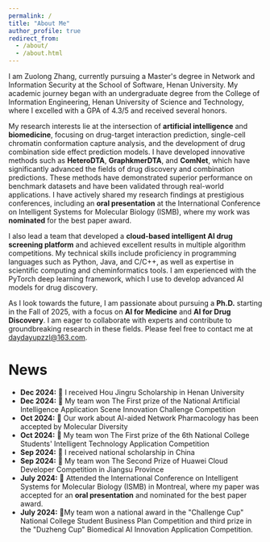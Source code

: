 ```yaml
---
permalink: /
title: "About Me"
author_profile: true
redirect_from: 
  - /about/
  - /about.html
---
```


I am Zuolong Zhang, currently pursuing a Master's degree in Network and Information Security at the School of Software, Henan University. My academic journey began with an undergraduate degree from the College of Information Engineering, Henan University of Science and Technology, where I excelled with a GPA of 4.3/5 and received several honors.

My research interests lie at the intersection of **artificial intelligence** and **biomedicine**, focusing on drug-target interaction prediction, single-cell chromatin conformation capture analysis, and the development of drug combination side effect prediction models. I have developed innovative methods such as **HeteroDTA**, **GraphkmerDTA**, and **ComNet**, which have significantly advanced the fields of drug discovery and combination predictions. These methods have demonstrated superior performance on benchmark datasets and have been validated through real-world applications. I have actively shared my research findings at prestigious conferences, including an **oral presentation** at the International Conference on Intelligent Systems for Molecular Biology (ISMB), where my work was **nominated** for the best paper award. 

I also lead a team that developed a **cloud-based intelligent AI drug screening platform** and achieved excellent results in multiple algorithm competitions. My technical skills include proficiency in programming languages such as Python, Java, and C/C++, as well as expertise in scientific computing and cheminformatics tools. I am experienced with the PyTorch deep learning framework, which I use to develop advanced AI models for drug discovery.

As I look towards the future, I am passionate about pursuing a **Ph.D.** starting in the Fall of 2025, with a focus on **AI for Medicine** and **AI for Drug Discovery**. I am eager to collaborate with experts and contribute to groundbreaking research in these fields. Please feel free to contact me at daydayupzzl@163.com.

# News
- **Dec 2024:** 🎉 I received Hou Jingru Scholarship in Henan University
- **Dec 2024:** 🥇 My team won The First prize of the National Artificial Intelligence Application Scene Innovation Challenge Competition
- **Oct 2024:** 🎉 Our work about AI-aided Network Pharmacology has been accepted by Molecular Diversity
- **Oct 2024:** 🥇 My team won The First prize of the 6th National College Students' Intelligent Technology Application Competition
- **Sep 2024:** 🎉 I received national scholarship in China
- **Sep 2024:** 🥈 My team won The Second Prize of Huawei Cloud Developer Competition in Jiangsu Province
- **July 2024:** 🎉 Attended the International Conference on Intelligent Systems for Molecular Biology (ISMB) in Montreal, where my paper was accepted for an **oral presentation** and nominated for the best paper award.
- **July 2024:** 🥉My team won a national award in the "Challenge Cup" National College Student Business Plan Competition and third prize in the "Duzheng Cup" Biomedical AI Innovation Application Competition.

